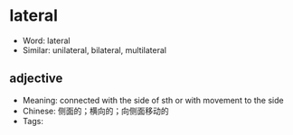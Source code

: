 # lateral

- Word: lateral
- Similar: unilateral, bilateral, multilateral

## adjective

- Meaning: connected with the side of sth or with movement to the side
- Chinese: 侧面的；横向的；向侧面移动的
- Tags: 

